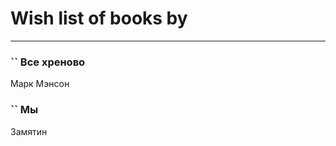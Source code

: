 # Wish list of books by [](https://plus.google.com/u/0/118069198221711301939/)
---

### `` Все хреново
Марк Мэнсон

### `` Мы
Замятин

